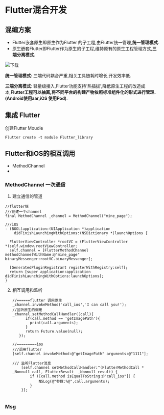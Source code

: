 # Flutter混合开发

## 混编方案

- Flutter嵌套原生即原生作为Flutter 的子工程,由Flutter统一管理,**统一管理模式**.
- 原生嵌套Flutter即Flutter作为原生的子工程,维持原有的原生工程管理方式,**三端分离模式**.

![下载](/Users/Alen/Documents/manager.png)

**统一管理模式**:  三端代码耦合严重,相关工具链耗时增长,开发效率低.

**三端分离模式**:  轻量级接入,Flutter功能支持'热插拔',降低原生工程的改造成本,**Flutter工程可以抽离,将不同平台的构建产物依照标准组件化的形式进行管理. (Android使用aar,iOS 使用Pod)**.

## 集成 Flutter

创建Flutter Moudle

```
Flutter create -t module Flutter_library
```



## Flutter和iOS的相互调用

- MethodChannel
- 

### MethodChannel 一次通信

1. 建立通信的管道

```
//flutter端
///创建一个channel
final MethodChannel _channel = MethodChannel("mine_page");
  
///iOS
- (BOOL)application:(UIApplication *)application
    didFinishLaunchingWithOptions:(NSDictionary *)launchOptions {
    
  FlutterViewController *rootVC = (FlutterViewController *)self.window.rootViewController;
  self.channel = [FlutterMethodChannel methodChannelWithName:@"mine_page" binaryMessenger:rootVC.binaryMessenger];
  
  [GeneratedPluginRegistrant registerWithRegistry:self];
  return [super application:application didFinishLaunchingWithOptions:launchOptions];
}

```

2. 相互调用和监听

   ```
   //======flutter 调用原生
   _channel.invokeMethod('call_ios','I can call you!');
   //监听原生的调用
   _channel.setMethodCallHandler((call){
         if(call.method == 'getImagePath'){
           print(call.arguments);
         }
         return Future.value(null);
      });
      
   //=========ios  
   ///调用flutter
   [self.channel invokeMethod:@"getImagePath" arguments:@"1111"];
   
   /// 监听Flutter消息
       [self.channel setMethodCallHandler:^(FlutterMethodCall * _Nonnull call, FlutterResult  _Nonnull result) {
           if ([call.method isEqualToString:@"call_ios"]) {
               NSLog(@"参数:%@",call.arguments);
           }
       }];
    
   ```
   

### Msg